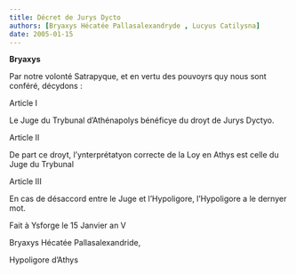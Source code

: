 ```yaml
---
title: Décret de Jurys Dycto
authors: [Bryaxys Hécatée Pallasalexandryde , Lucyus Catilysna]
date: 2005-01-15
---
```


**Bryaxys**

Par notre volonté Satrapyque, et en vertu des pouvoyrs quy nous sont conféré, décydons :

Article I

Le Juge du Trybunal d’Athénapolys bénéficye du droyt de Jurys Dyctyo.

Article II

De part ce droyt, l’ynterprétatyon correcte de la Loy en Athys est celle du Juge du Trybunal

Article III

En cas de désaccord entre le Juge et l’Hypoligore, l’Hypoligore a le dernyer mot.

Fait à Ysforge le 15 Janvier an V

Bryaxys Hécatée Pallasalexandride,

Hypoligore d’Athys